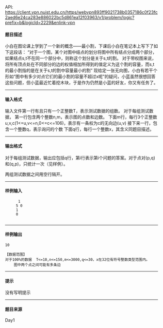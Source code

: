 API: https://client.vpn.nuist.edu.cn/https/webvpn893ff9021738b0357186c0f23fc2aed6e24ca283e886022bc5d861ea12f03963/v1/problem/logic?prefix=b&logicId=2229&enlink-vpn

#### 题目描述

小白在图论课上学到了一个新的概念——最小割，下课后小白在笔记本上写下了如下这段话： “对于一个图，某个对图中结点的划分将图中所有结点分成两个部分，如果结点s,t不在同一个部分中，则称这个划分是关于s,t的割。 对于带权图来说，将所有顶点处在不同部分的边的权值相加所得到的值定义为这个割的容量，而s,t的最小割指的是在关于s,t的割中容量最小的割” 现给定一张无向图，小白有若干个形如“图中有多少对点它们的最小割的容量不超过x呢”的疑问，小蓝虽然很想回答这些问题，但小蓝最近忙着挖木块，于是作为仍然是小蓝的好友，你又有任务了。

---

#### 输入格式

输入文件第一行有且只有一个正整数T，表示测试数据的组数。 对于每组测试数据， 第一行包含两个整数n,m，表示图的点数和边数。 下面m行，每行3个正整数u,v,c(1<=u,v<=n,0<=c<=106)，表示有一条权为c的无向边(u,v) 接下来一行，包含一个整数q，表示询问的个数 下面q行，每行一个整数x，其含义同题目描述。

---

#### 输出格式

对于每组测试数据，输出应包括q行，第i行表示第i个问题的答案。对于点对(p,q)和(q,p)，只统计一次（见样例）。

两组测试数据之间用空行隔开。

---

#### 样例输入
```
      1
     5 0
     1
     0


```

---

#### 样例输出
```
10

【数据范围】
对于100%的数据  T<=10,n<=150,m<=3000,q<=30，x在32位有符号整数类型范围内。
    图中两个点之间可能有多条边

```

---

#### 提示

没有写明提示

---

#### 题目来源

Day1